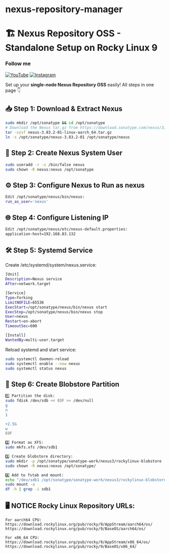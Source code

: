# nexus-repository-manager

# 🏗️ Nexus Repository OSS - Standalone Setup on Rocky Linux 9

### Follow me

[![YouTube](https://img.shields.io/badge/YouTube-%23FF0000?style=for-the-badge&logo=youtube&logoColor=white)](https://www.youtube.com/@mehdi_devops_pro)
[![Instagram](https://img.shields.io/badge/Instagram-%23E1306C?style=for-the-badge&logo=instagram&logoColor=white)](https://www.instagram.com/mehdi.devops.pro/)


Set up your **single-node Nexus Repository OSS** easily! All steps in one page 👇  

## 📥 Step 1: Download & Extract Nexus

```bash
sudo mkdir /opt/sonatype && cd /opt/sonatype
# Download the Nexus tar.gz from https://download.sonatype.com/nexus/3/
tar -xzvf nexus-3.83.2-01-linux-aarch_64.tar.gz
ln -s /opt/sonatype/nexus-3.83.2-01 /opt/sonatype/nexus

```
## 👤 Step 2: Create Nexus System User
```bash
sudo useradd -r -s /bin/false nexus
sudo chown -R nexus:nexus /opt/sonatype
```

## ⚙️ Step 3: Configure Nexus to Run as nexus
```bash
Edit /opt/sonatype/nexus/bin/nexus:
run_as_user='nexus'
```


## 🌐 Step 4: Configure Listening IP
```bash
Edit /opt/sonatype/nexus/etc/nexus-default.properties:
application-host=192.168.83.132
```

## 🛠️ Step 5: Systemd Service
Create /etc/systemd/system/nexus.service:
```bash
[Unit]
Description=Nexus service
After=network.target

[Service]
Type=forking
LimitNOFILE=65536
ExecStart=/opt/sonatype/nexus/bin/nexus start
ExecStop=/opt/sonatype/nexus/bin/nexus stop
User=nexus
Restart=on-abort
TimeoutSec=600

[Install]
WantedBy=multi-user.target
```
Reload systemd and start service:
```bash
sudo systemctl daemon-reload
sudo systemctl enable --now nexus
sudo systemctl status nexus

```
## 💾 Step 6: Create Blobstore Partition
```bash
1️⃣ Partition the disk:
sudo fdisk /dev/sdb << EOF >> /dev/null
g
n
1

+2.5G
w
EOF
```

```bash
2️⃣ Format as XFS:
sudo mkfs.xfs /dev/sdb1
```
```bash
3️⃣ Create blobstore directory:
sudo mkdir -p /opt/sonatype/sonatype-work/nexus3/rockylinux-blobstore
sudo chown -R nexus:nexus /opt/sonatype/
```
```bash
4️⃣ Add to fstab and mount:
echo "/dev/sdb1 /opt/sonatype/sonatype-work/nexus3/rockylinux-blobstore xfs defaults 0 0" | sudo tee -a /etc/fstab
sudo mount -a
df -h | grep -i sdb1
```


## 🖥️ NOTICE Rocky Linux Repository URLs:
```
For aarch64 CPU:
https://download.rockylinux.org/pub/rocky/9/AppStream/aarch64/os/
https://download.rockylinux.org/pub/rocky/9/BaseOS/aarch64/os/

For x86_64 CPU:
https://download.rockylinux.org/pub/rocky/9/AppStream/x86_64/os/
https://download.rockylinux.org/pub/rocky/9/BaseOS/x86_64/
